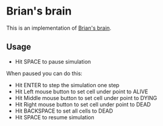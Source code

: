 # Brian's brain

This is an implementation of [Brian's brain](http://en.wikipedia.org/wiki/Brian%27s_Brain).

## Usage

 * Hit SPACE to pause simulation

When paused you can do this:

 * Hit ENTER to step the simulation one step
 * Hit Left mouse button to set cell under point to ALIVE
 * Hit Middle mouse button to set cell under point to DYING
 * Hit Right mouse button to set cell under point to DEAD
 * Hit BACKSPACE to set all cells to DEAD
 * Hit SPACE to resume simulation




